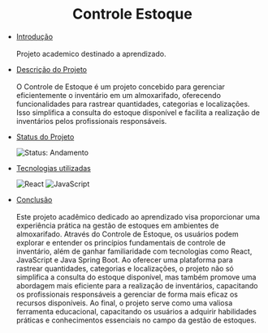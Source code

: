 <h1 align="center"> Controle Estoque </h1>

* [Introdução](#Introdução) <br><br>
   Projeto academico destinado a aprendizado.
  
* [Descrição do Projeto](#descrição-do-projeto) <br><br>
   O Controle de Estoque é um projeto concebido para gerenciar eficientemente o inventário em um almoxarifado, oferecendo funcionalidades para rastrear quantidades, categorias e localizações. Isso 
   simplifica a consulta do estoque disponível e facilita a realização de inventários pelos profissionais responsáveis.
  
* [Status do Projeto](#status-do-Projeto) <br>
  <div>
    <img src="https://img.shields.io/badge/Status-Em%20Andamento-gren" alt="Status: Andamento">
  </div>

<!-- * [Funcionalidades e Demonstração da Aplicação](#funcionalidades-e-demonstração-da-aplicação) -->

* [Tecnologias utilizadas](#tecnologias-utilizadas)<br>
  <div>
    <img src="https://img.shields.io/badge/React-61DAFB?style=for-the-badge&logo=react&logoColor=white" alt="React">
    <img src="https://img.shields.io/badge/JavaScript-F7DF1E?style=for-the-badge&logo=javascript&logoColor=black" alt="JavaScript">
   <!-- <img src="https://img.shields.io/badge/Spring_Boot-6DB33F?style=for-the-badge&logo=spring&logoColor=white" alt="Spring Boot"> -->
  </div>

* [Conclusão](#conclusão) <br><br>
  Este projeto acadêmico dedicado ao aprendizado visa proporcionar uma experiência prática na gestão de estoques em ambientes de almoxarifado. Através do Controle de Estoque, os usuários podem explorar e  entender os princípios fundamentais de controle de inventário, além de ganhar familiaridade com tecnologias como React, JavaScript e Java Spring Boot. Ao oferecer uma plataforma para rastrear       quantidades, categorias e localizações, o projeto não só simplifica a consulta do estoque disponível, mas também promove uma abordagem mais eficiente para a realização de inventários, capacitando os   profissionais responsáveis a gerenciar de forma mais eficaz os recursos disponíveis. Ao final, o projeto serve como uma valiosa ferramenta educacional, capacitando os usuários a adquirir habilidades   práticas e conhecimentos essenciais no campo da gestão de estoques.




